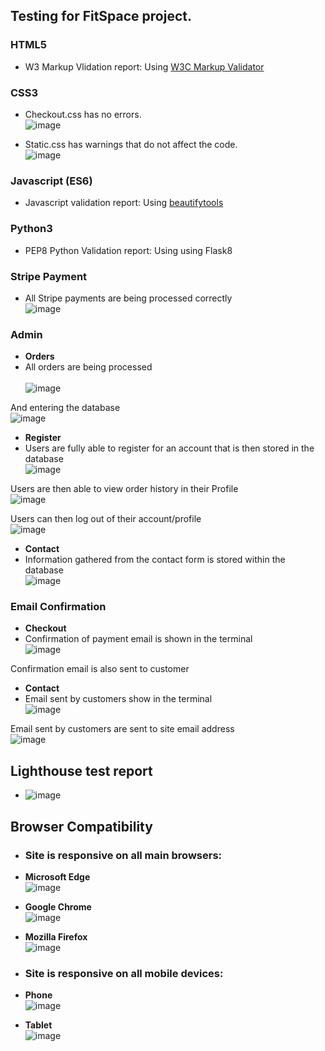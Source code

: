 ## Testing for FitSpace project.

### HTML5 

* W3 Markup Vlidation report: Using [W3C Markup Validator](https://validator.w3.org/)

### CSS3 

* Checkout.css has no errors. <br>
![image](https://user-images.githubusercontent.com/95102264/201081802-d9a82003-a816-4478-bc99-640d591de7d9.png)

* Static.css has warnings that do not affect the code. <br>
![image](https://user-images.githubusercontent.com/95102264/201081663-98a78196-7a0d-4457-bbed-1c626ffd0333.png)

### Javascript (ES6) 

* Javascript validation report: Using [beautifytools](https://beautifytools.com/javascript-validator.php)

### Python3 

* PEP8 Python Validation report: Using using Flask8

### Stripe Payment

* All Stripe payments are being processed correctly<br>
![image](https://user-images.githubusercontent.com/95102264/201218882-86b79ac6-cc17-415b-a188-ac6fc2b046ef.png)

### Admin

* **Orders**
* All orders are being processed <br>  
![image](https://user-images.githubusercontent.com/95102264/201215815-f0250465-525b-4476-8066-5d3bec728113.png)<br>

And entering the database <br>
![image](https://user-images.githubusercontent.com/95102264/201216126-fa7b36d5-2bb4-4252-a797-9cff81cdc88c.png)

* **Register**
* Users are fully able to register for an account that is then stored in the database<br>
![image](https://user-images.githubusercontent.com/95102264/201216666-34ebb66e-b698-4123-ad12-cc1794833385.png)<br>

Users are then able to view order history in their Profile <br>
![image](https://user-images.githubusercontent.com/95102264/201217048-34840a0d-53cd-47f2-805e-2e32517772cb.png)<br>

Users can then log out of their account/profile <br>
![image](https://user-images.githubusercontent.com/95102264/201217404-e37fdeb1-c76f-4a64-8b47-c23174adfa8b.png)

* **Contact**
* Information gathered from the contact form is stored within the database <br>
![image](https://user-images.githubusercontent.com/95102264/201218298-7e504117-d94d-4ffb-8b8c-319a47e69f96.png)

### Email Confirmation

* **Checkout** 
* Confirmation of payment email is shown in the terminal<br>
![image](https://user-images.githubusercontent.com/95102264/201415640-83ab3561-34c6-451c-8b07-b7494757c3d9.png)<br>

Confirmation email is also sent to customer <br>

* **Contact**
* Email sent by customers show in the terminal<br>
![image](https://user-images.githubusercontent.com/95102264/201416497-71e99d41-68e8-4d7f-9b76-8f56e1f34f37.png)<br>

Email sent by customers are sent to site email address<br>
![image](https://user-images.githubusercontent.com/95102264/201417935-a260b501-731f-4802-a55d-224e206d902e.png)



## Lighthouse test report

* ![image](https://user-images.githubusercontent.com/95102264/200916026-ce92c4e1-8dd3-49dd-8e3e-8718644954d1.png)

## Browser Compatibility

* ### Site is responsive on all main browsers:

* **Microsoft Edge** <br>
![image](https://user-images.githubusercontent.com/95102264/200917199-a76f072b-3559-435e-a8ab-580bac68bf6c.png)

* **Google Chrome** <br>
![image](https://user-images.githubusercontent.com/95102264/200917558-3b8923f0-1aea-4da6-9eba-fd10aa62ab80.png)

* **Mozilla Firefox** <br>
![image](https://user-images.githubusercontent.com/95102264/200918257-aab2228c-8729-4c20-8cbd-0c31a00e8246.png)

* ### Site is responsive on all mobile devices:

* **Phone** <br>
![image](https://user-images.githubusercontent.com/95102264/200919414-61d02a1b-33f1-4424-915e-cc59ada0a957.png)


* **Tablet** <br>
![image](https://user-images.githubusercontent.com/95102264/200919700-bc1d34a3-699a-4daa-82b2-e68108bd2802.png)